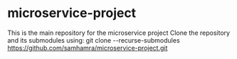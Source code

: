 # microservice-project
This is the main repository for the microservice project
Clone the repository and its submodules using:
git clone --recurse-submodules https://github.com/samhamra/microservice-project.git
